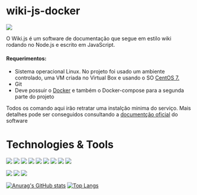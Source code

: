 # wiki-js-docker

<img src="https://res.cloudinary.com/practicaldev/image/fetch/s--31kz0eFU--/c_imagga_scale,f_auto,fl_progressive,h_420,q_auto,w_1000/https://dev-to-uploads.s3.amazonaws.com/i/qrfrajefv1o01zv8nfju.png"/> 

O Wiki.js é um software de documentação que segue em estilo wiki rodando no Node.js e escrito em JavaScript.



<h4>Requerimentos:</h4>

<ul>
  <li>Sistema operacional Linux. No projeto foi usado um ambiente controlado, uma VM criada no Virtual Box e usando o SO <a href="https://www.centos.org/download/">CentOS 7.</a></li>
  <li>Git</li>
  <li>Deve possuir o <a href="https://docs.docker.com/engine/install/centos/">Docker</a> e também o Docker-compose para a segunda parte do projeto
</ul>


Todos os comando aqui irão retratar uma instalção minima do serviço. Mais detalhes pode ser conseguidos consultando a <a href="https://docs.requarks.io/">documentção oficial</a> do software

# Technologies & Tools
<img src="https://img.shields.io/badge/GitHub-100000?style=for-the-badge&logo=github&logoColor=white"> <img src="https://img.shields.io/badge/Linux-FCC624?style=for-the-badge&logo=linux&logoColor=black"> <img src="https://img.shields.io/badge/Python-3776AB?style=for-the-badge&logo=python&logoColor=white"> <img src="https://img.shields.io/badge/HTML5-E34F26?style=for-the-badge&logo=html5&logoColor=white"> <img src="https://img.shields.io/badge/JavaScript-F7DF1E?style=for-the-badge&logo=javascript&logoColor=black"> <img src="https://img.shields.io/badge/CSS3-1572B6?style=for-the-badge&logo=css3&logoColor=white"> <img src="https://img.shields.io/badge/PHP-777BB4?style=for-the-badge&logo=php&logoColor=white"> <img src="https://img.shields.io/badge/Bootstrap-563D7C?style=for-the-badge&logo=bootstrap&logoColor=white"> <img src="https://img.shields.io/badge/jQuery-0769AD?style=for-the-badge&logo=jquery&logoColor=white">

<img src="https://img.shields.io/badge/Django-092E20?style=for-the-badge&logo=django&logoColor=white"> <img src="https://img.shields.io/badge/MySQL-00000F?style=for-the-badge&logo=mysql&logoColor=white"> <img src="https://img.shields.io/badge/PostgreSQL-316192?style=for-the-badge&logo=postgresql&logoColor=white">




[![Anurag's GitHub stats](https://github-readme-stats.vercel.app/api?username=Gileno29&show_icons=true&theme=dark)](https://github.com/anuraghazra/github-readme-stats)    [![Top Langs](https://github-readme-stats.vercel.app/api/top-langs/?username=Gileno29&langs_count=8&layout=compact&show_icons=true&theme=dark)](https://github.com/anuraghazra/github-readme-stats)
